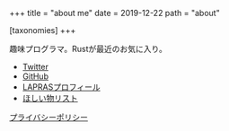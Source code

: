 +++
title = "about me"
date = 2019-12-22
path = "about"

[taxonomies]
+++

趣味プログラマ。Rustが最近のお気に入り。

- [Twitter](https://twitter.com/ksk001100)
- [GitHub](https://github.com/ksk001100)
- [LAPRASプロフィール](https://lapras.com/public/BE7TXA7)
- [ほしい物リスト](https://www.amazon.co.jp/hz/wishlist/ls/5WJZHNEF90RF?ref_=wl_share)

[プライバシーポリシー](@/pages/privacy.md)
